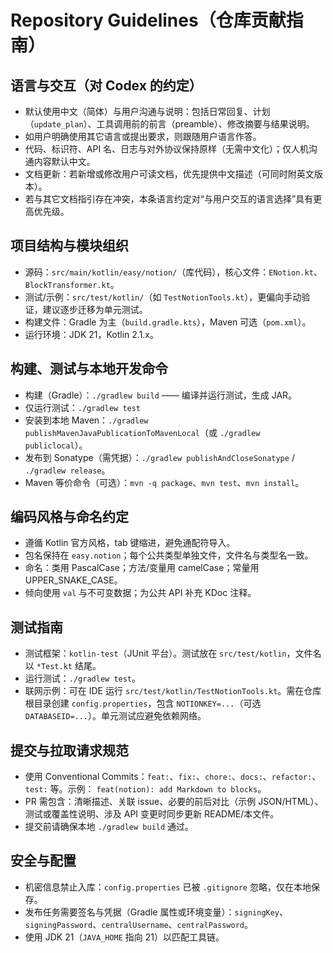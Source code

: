 # Repository Guidelines（仓库贡献指南）

## 语言与交互（对 Codex 的约定）

- 默认使用中文（简体）与用户沟通与说明：包括日常回复、计划（`update_plan`）、工具调用前的前言（preamble）、修改摘要与结果说明。
- 如用户明确使用其它语言或提出要求，则跟随用户语言作答。
- 代码、标识符、API 名、日志与对外协议保持原样（无需中文化）；仅人机沟通内容默认中文。
- 文档更新：若新增或修改用户可读文档，优先提供中文描述（可同时附英文版本）。
- 若与其它文档指引存在冲突，本条语言约定对“与用户交互的语言选择”具有更高优先级。

## 项目结构与模块组织

- 源码：`src/main/kotlin/easy/notion/`（库代码），核心文件：`ENotion.kt`、`BlockTransformer.kt`。
- 测试/示例：`src/test/kotlin/`（如 `TestNotionTools.kt`），更偏向手动验证，建议逐步迁移为单元测试。
- 构建文件：Gradle 为主（`build.gradle.kts`），Maven 可选（`pom.xml`）。
- 运行环境：JDK 21，Kotlin 2.1.x。

## 构建、测试与本地开发命令

- 构建（Gradle）：`./gradlew build` —— 编译并运行测试，生成 JAR。
- 仅运行测试：`./gradlew test`
- 安装到本地 Maven：`./gradlew publishMavenJavaPublicationToMavenLocal`（或 `./gradlew publiclocal`）。
- 发布到 Sonatype（需凭据）：`./gradlew publishAndCloseSonatype` / `./gradlew release`。
- Maven 等价命令（可选）：`mvn -q package`、`mvn test`、`mvn install`。

## 编码风格与命名约定

- 遵循 Kotlin 官方风格，tab 键缩进，避免通配符导入。
- 包名保持在 `easy.notion`；每个公共类型单独文件，文件名与类型名一致。
- 命名：类用 PascalCase；方法/变量用 camelCase；常量用 UPPER_SNAKE_CASE。
- 倾向使用 `val` 与不可变数据；为公共 API 补充 KDoc 注释。

## 测试指南

- 测试框架：`kotlin-test`（JUnit 平台）。测试放在 `src/test/kotlin`，文件名以 `*Test.kt` 结尾。
- 运行测试：`./gradlew test`。
- 联网示例：可在 IDE 运行 `src/test/kotlin/TestNotionTools.kt`。需在仓库根目录创建 `config.properties`，包含
  `NOTIONKEY=...`（可选 `DATABASEID=...`）。单元测试应避免依赖网络。

## 提交与拉取请求规范

- 使用 Conventional Commits：`feat:`、`fix:`、`chore:`、`docs:`、`refactor:`、`test:` 等。示例：
  `feat(notion): add Markdown to blocks`。
- PR 需包含：清晰描述、关联 issue、必要的前后对比（示例 JSON/HTML）、测试或覆盖性说明、涉及 API 变更时同步更新 README/本文件。
- 提交前请确保本地 `./gradlew build` 通过。

## 安全与配置

- 机密信息禁止入库：`config.properties` 已被 `.gitignore` 忽略，仅在本地保存。
- 发布任务需要签名与凭据（Gradle 属性或环境变量）：`signingKey`、`signingPassword`、`centralUsername`、`centralPassword`。
- 使用 JDK 21（`JAVA_HOME` 指向 21）以匹配工具链。
